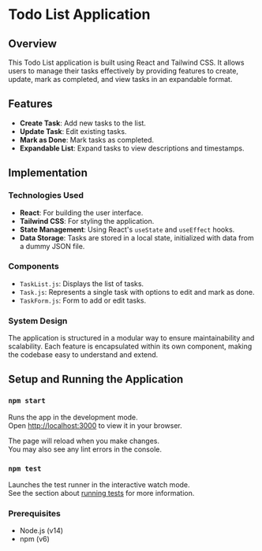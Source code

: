 # Todo List Application

## Overview
This Todo List application is built using React and Tailwind CSS. It allows users to manage their tasks effectively by providing features to create, update, mark as completed, and view tasks in an expandable format. 

## Features
- **Create Task**: Add new tasks to the list.
- **Update Task**: Edit existing tasks.
- **Mark as Done**: Mark tasks as completed.
- **Expandable List**: Expand tasks to view descriptions and timestamps.

## Implementation

### Technologies Used
- **React**: For building the user interface.
- **Tailwind CSS**: For styling the application.
- **State Management**: Using React's `useState` and `useEffect` hooks.
- **Data Storage**: Tasks are stored in a local state, initialized with data from a dummy JSON file.

### Components
- `TaskList.js`: Displays the list of tasks.
- `Task.js`: Represents a single task with options to edit and mark as done.
- `TaskForm.js`: Form to add or edit tasks.

### System Design
The application is structured in a modular way to ensure maintainability and scalability. Each feature is encapsulated within its own component, making the codebase easy to understand and extend.

## Setup and Running the Application

### `npm start`

Runs the app in the development mode.\
Open [http://localhost:3000](http://localhost:3000) to view it in your browser.

The page will reload when you make changes.\
You may also see any lint errors in the console.

### `npm test`

Launches the test runner in the interactive watch mode.\
See the section about [running tests](https://facebook.github.io/create-react-app/docs/running-tests) for more information.


### Prerequisites
- Node.js (v14)
- npm (v6)
